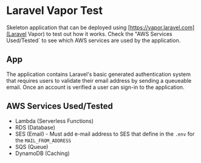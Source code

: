 # Laravel Vapor Test

Skeleton application that can be deployed using [https://vapor.laravel.com](Laravel Vapor) to test out how it works. Check the "AWS Services Used/Tested` to see which AWS services are used by the application.

## App

The application contains Laravel's basic generated authentication system that requires users to validate their email address by sending a queueable email. Once an account is verified a user can sign-in to the application.

## AWS Services Used/Tested

- Lambda (Serverless Functions)
- RDS (Database)
- SES (Email) - Must add e-mail address to SES that define in the `.env` for the `MAIL_FROM_ADDRESS`
- SQS (Queue)
- DynamoDB (Caching)
